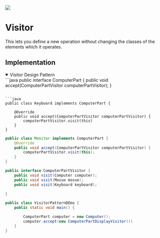 

![](https://www.tutorialspoint.com/design_pattern/images/visitor_pattern_uml_diagram.jpg)

# Visitor
This lets you define a new operation without changing the classes of the elements which it operates. 


## Implementation





<details open>
<summary>Visitor Design Pattern</summary>
```java
public interface ComputerPart {
    public void accept(ComputerPartVisitor computerPartVisitor);
}


```

```java
public class Keyboard implements ComputerPart {

    @Override
    public void accept(ComputerPartVisitor computerPartVisitor) {
        computerPartVisitor.visit(this)
    }
}

```


```java
public class Monitor implements ComputerPart {
    @Override
    public void accept(ComputerPartVisitor computerPartVisitor) {
        computerPartVisitor.visit(this);
    }
}

```

```java
public interface ComputerPartVisitor {
    public void visit(Computer computer);
    public void visit(Mosue mosue);
    public void visit(Keyboard keyboard);
    
}
```


```java
public class VisitorPatternDEmo {
    public static void main() {

        ComputerPart computer = new Computer();
        computer.accept(new ComputerPartDisplayVisitor())
    }
}

```
</details>
